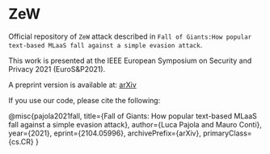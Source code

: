 # ZeW

Official repository of ``ZeW`` attack described in ``Fall of Giants:How popular text-based MLaaS fall against a simple evasion attack``.


This work is presented at the IEEE European Symposium on Security and Privacy 2021 (EuroS&P2021).


A preprint version is available at: [arXiv](https://arxiv.org/abs/2104.05996)

If you use our code, please cite the following:

@misc{pajola2021fall,
      title={Fall of Giants: How popular text-based MLaaS fall against a simple evasion attack},
      author={Luca Pajola and Mauro Conti},
      year={2021},
      eprint={2104.05996},
      archivePrefix={arXiv},
      primaryClass={cs.CR}
}
